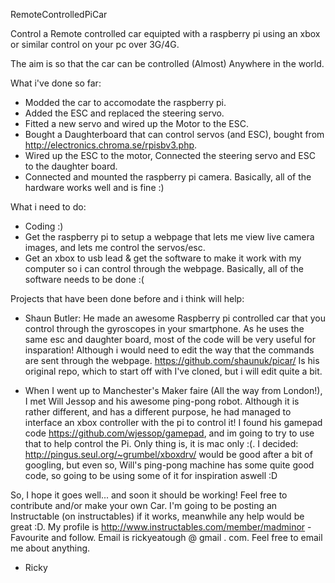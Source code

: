 RemoteControlledPiCar

Control a Remote controlled car equipted with a raspberry pi using an xbox or similar control on your pc over 3G/4G.

The aim is so that the car can be controlled (Almost) Anywhere in the world.


What i've done so far:
 - Modded the car to accomodate the raspberry pi.
 - Added the ESC and replaced the steering servo.
 - Fitted a new servo and wired up the Motor to the ESC.
 - Bought a Daughterboard that can control servos (and ESC), bought from http://electronics.chroma.se/rpisbv3.php.
 - Wired up the ESC to the motor, Connected the steering servo and ESC to the daughter board.
 - Connected and mounted the raspberry pi camera.
Basically, all of the hardware works well and is fine :)

What i need to do:
 - Coding :)
 - Get the raspberry pi to setup a webpage that lets me view live camera images, and lets me control the servos/esc.
 - Get an xbox to usb lead & get the software to make it work with my computer so i can control through the webpage.
Basically, all of the software needs to be done :(


Projects that have been done before and i think will help:

 - Shaun Butler: He made an awesome Raspberry pi controlled car that you control through the gyroscopes in your smartphone. As he uses the same esc and daughter board, most of the code will be very useful for insparation! Although i would need to edit the way that the commands are sent through the webpage. https://github.com/shaunuk/picar/ Is his original repo, which to start off with I've cloned, but i will edit quite a bit. 

 - When I went up to Manchester's Maker faire (All the way from London!), I met Will Jessop and his awesome ping-pong robot. Although it is rather different, and has a different purpose, he had managed to interface an xbox controller with the pi to control it! I found his gamepad code https://github.com/wjessop/gamepad, and im going to try to use that to help control the Pi. Only thing is, it is mac only :(. I decided: http://pingus.seul.org/~grumbel/xboxdrv/ would be good after a bit of googling, but even so, Will's ping-pong machine has some quite good code, so going to be using some of it for inspiration aswell :D

So, I hope it goes well... and soon it should be working!
Feel free to contribute and/or make your own Car. I'm going to be posting an Instructable (on instructables) if it works, meanwhile any help would be great :D. My profile is http://www.instructables.com/member/madminor - Favourite and follow. Email is rickyeatough @ gmail . com. Feel free to email me about anything.


- Ricky




